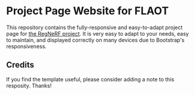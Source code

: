 # Project Page Website for FLAOT

This repository contains the fully-responsive and easy-to-adapt project page for [the RegNeRF project]([https://m-niemeyer.github.io/). It is very easy to adapt to your needs, easy to maintain, and displayed correctly on many devices due to Bootstrap's responsiveness.

## Credits

If you find the template useful, please consider adding a note to this resposity. Thanks!
